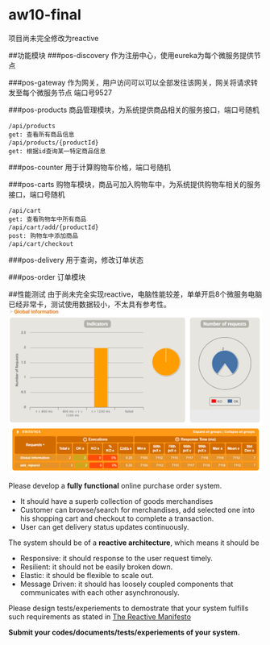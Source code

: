 # aw10-final

项目尚未完全修改为reactive

##功能模块
###pos-discovery
作为注册中心，使用eureka为每个微服务提供节点

###pos-gateway
作为网关，用户访问可以可以全部发往该网关，网关将请求转发至每个微服务节点
端口号9527

###pos-products
商品管理模块，为系统提供商品相关的服务接口，端口号随机
```
/api/products
get: 查看所有商品信息
/api/products/{productId}
get: 根据id查询某一特定商品信息
```


###pos-counter
用于计算购物车价格，端口号随机

###pos-carts
购物车模块，商品可加入购物车中，为系统提供购物车相关的服务接口，端口号随机
```
/api/cart
get: 查看购物车中所有商品		
/api/cart/add/{productId}
post: 购物车中添加商品
/api/cart/checkout
```

###pos-delivery
用于查询，修改订单状态

###pos-order
订单模块

##性能测试
由于尚未完全实现reactive，电脑性能较差，单单开启8个微服务电脑已经非常卡，测试使用数据较小，不太具有参考性。
![img.png](img.png)
![img_1.png](img_1.png)



Please develop a **fully functional** online purchase order system.

- It should have a superb collection of goods merchandises
- Customer can browse/search for merchandises, add selected one into his shopping cart and checkout to complete a transaction.
- User can get delivery status updates continuously.

The system should be of a **reactive architecture**, which means it should be 

-  Responsive: it should response to the user request timely.
-  Resilient: it should not be easily broken down.
-  Elastic: it should be flexible to scale out.
-  Message Driven: it should has loosely coupled components that communicates with each other asynchronously.


Please design tests/experiements to demostrate that your system fulfills such requirements as stated in [The Reactive Manifesto](https://www.reactivemanifesto.org)

**Submit your codes/documents/tests/experiements of your system.**
